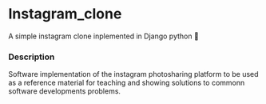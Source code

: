 # Instagram_clone
A simple instagram clone inplemented in Django python 🐍

### Description
Software implementation of the instagram photosharing platform to be used as a reference material for teaching and showing solutions to commonn software developments 
problems. 
